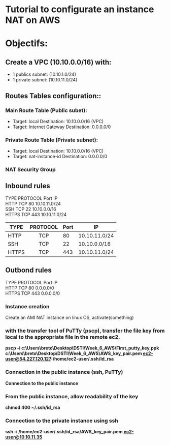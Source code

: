 Tutorial to configurate an instance NAT on AWS
===================================

# Objectifs:
## Create a VPC (10.10.0.0/16) with:
  - 1 publics subnet: (10.10.1.0/24)
  - 1 private subnet: (10.10.11.0/24)



## Routes Tables configuration::
### Main Route Table (Public subet):
  - Target: local              Destination: 10.10.0.0/16 (VPC)
  - Target: Internet Gateway   Destination: 0.0.0.0/0

### Private Route Table (Private subnet):
  - Target: local             Destination: 10.10.0.0/16 (VPC)
  - Target: nat-instance-id   Destination: 0.0.0.0/0

### NAT Security Group
## Inbound rules
  TYPE  PROTOCOL  Port  IP  
  HTTP  TCP       80    10.10.11.0/24  
  SSH   TCP       22    10.10.0.0/16  
  HTTPS TCP       443   10.10.11.0/24    

|TYPE |PROTOCOL|Port|IP|  
|-----|:--------:|------|-------------|  
|HTTP|TCP|80|10.10.11.0/24|  
|SSH|TCP|22|10.10.0.0/16 |  
|HTTPS|TCP|443|10.10.11.0/24|    

## Outbond rules
  TYPE  PROTOCOL  Port  IP  
  HTTP  TCP       80    0.0.0.0/0  
  HTTPS TCP       443   0.0.0.0/0  

### Instance creation
Create an AMI NAT  instance on linux OS, activate(something)


### with the transfer tool of PuTTy (pscp), transfer the file key from local to the appropriate <b>file<b> in the remote ec2.
pscp -i c:\Users\breto\Desktop\DSTI\Week_6_AWS\First_putty_key.ppk c:\Users\breto\Desktop\DSTI\Week_6_AWS\AWS_key_pair.pem ec2-user@54.227.120.127:/home/ec2-user/.ssh/id_rsa

### Connection in the public instance (ssh, PuTTy)
Connection to the public instance

### From the public instance, allow readability of the key
chmod 400 ~/.ssh/id_rsa  

### Connection to the private instance using ssh
ssh -i /home/ec2-user/.ssh/id_rsa/AWS_key_pair.pem ec2-user@10.10.11.35
